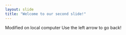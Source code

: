 ```yaml
---
layout: slide
title: "Welcome to our second slide!"
---
```

Modified on local computer
Use the left arrow to go back!
